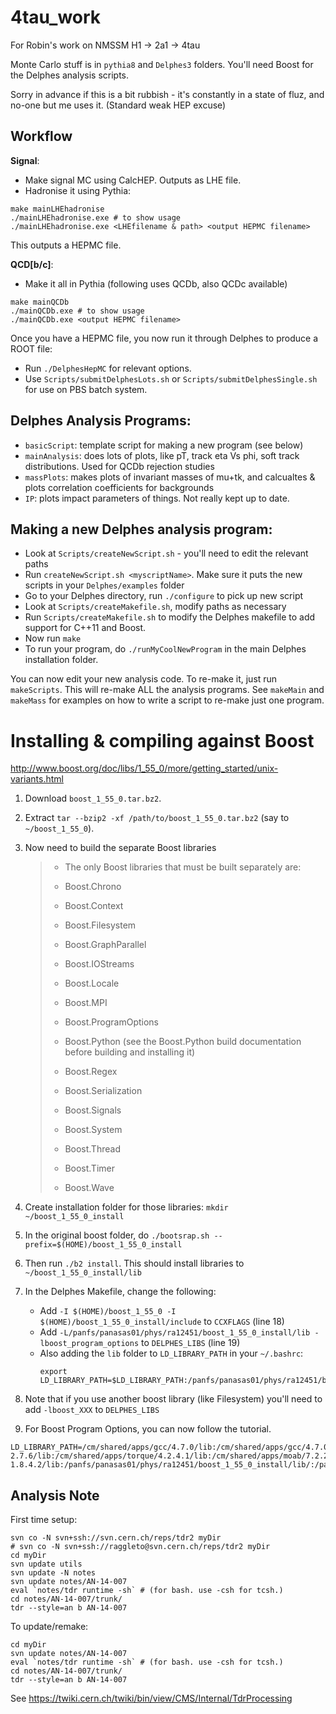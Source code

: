 4tau_work
=========

For Robin's work on NMSSM H1 -> 2a1 -> 4tau

Monte Carlo stuff is in `pythia8` and `Delphes3` folders.
You'll need Boost for the Delphes analysis scripts.

Sorry in advance if this is a bit rubbish - it's constantly in a state of fluz, and no-one but me uses it. (Standard weak HEP excuse)


## Workflow

**Signal**:
- Make signal MC using CalcHEP. Outputs as LHE file.
- Hadronise it using Pythia: 
```
make mainLHEhadronise
./mainLHEhadronise.exe # to show usage
./mainLHEhadronise.exe <LHEfilename & path> <output HEPMC filename>
```
This outputs a HEPMC file.

**QCD[b/c]**:
- Make it all in Pythia
(following uses QCDb, also QCDc available)
```
make mainQCDb
./mainQCDb.exe # to show usage
./mainQCDb.exe <output HEPMC filename>
```
Once you have a HEPMC file, you now run it through Delphes to produce a ROOT file:
- Run `./DelphesHepMC` for relevant options.
- Use `Scripts/submitDelphesLots.sh` or `Scripts/submitDelphesSingle.sh` for use on PBS batch system.

## Delphes Analysis Programs:
- `basicScript`: template script for making a new program (see below)
- `mainAnalysis`: does lots of plots, like pT, track eta Vs phi, soft track distributions. Used for QCDb rejection studies
- `massPlots`: makes plots of invariant masses of mu+tk, and calcualtes & plots correlation coefficients for backgrounds
- `IP`: plots impact parameters of things. Not really kept up to date.

## Making a new Delphes analysis program:
- Look at `Scripts/createNewScript.sh` - you'll need to edit the relevant paths
- Run `createNewScript.sh <myscriptName>`. Make sure it puts the new scripts in your `Delphes/examples` folder
- Go to your Delphes directory, run `./configure` to pick up new script
- Look at `Scripts/createMakefile.sh`, modify paths as necessary
- Run `Scripts/createMakefile.sh` to modify the Delphes makefile to add support for C++11 and Boost.
- Now run `make`
- To run your program, do `./runMyCoolNewProgram` in the main Delphes installation folder.

You can now edit your new analysis code. To re-make it, just run `makeScripts`. This will re-make ALL the analysis programs. See `makeMain` and `makeMass` for examples on how to write a script to re-make just one program.


Installing & compiling against Boost
====================================

http://www.boost.org/doc/libs/1_55_0/more/getting_started/unix-variants.html

1. Download `boost_1_55_0.tar.bz2`.
2. Extract `tar --bzip2 -xf /path/to/boost_1_55_0.tar.bz2` (say to `~/boost_1_55_0`).
3. Now need to build the separate Boost libraries 
	>- The only Boost libraries that must be built separately are:
	>
	>
	>- Boost.Chrono
	>- Boost.Context
	>- Boost.Filesystem
	>- Boost.GraphParallel
	>- Boost.IOStreams
	>- Boost.Locale
	>- Boost.MPI
	>- Boost.ProgramOptions
	>- Boost.Python (see the Boost.Python build documentation before building and installing it)
	>- Boost.Regex
	>- Boost.Serialization
	>- Boost.Signals
	>- Boost.System
	>- Boost.Thread
	>- Boost.Timer
	>- Boost.Wave

4. Create installation folder for those libraries: `mkdir ~/boost_1_55_0_install`
5. In the original boost folder, do `./bootsrap.sh --prefix=$(HOME)/boost_1_55_0_install`
6. Then run `./b2 install`. This should install libraries to  `~/boost_1_55_0_install/lib`
7. In the Delphes Makefile, change the following:
	- Add `-I $(HOME)/boost_1_55_0 -I $(HOME)/boost_1_55_0_install/include` to `CCXFLAGS` (line 18)
	- Add `-L/panfs/panasas01/phys/ra12451/boost_1_55_0_install/lib -lboost_program_options` to `DELPHES_LIBS` (line 19)
	- Also adding the `lib` folder to `LD_LIBRARY_PATH` in your `~/.bashrc`:
		```
		export LD_LIBRARY_PATH=$LD_LIBRARY_PATH:/panfs/panasas01/phys/ra12451/boost_1_55_0_install/lib/
		```
8. Note that if you use another boost library (like Filesystem) you'll need to add `-lboost_XXX` to `DELPHES_LIBS`
9. For Boost Program Options, you can now follow the tutorial. 

```
LD_LIBRARY_PATH=/cm/shared/apps/gcc/4.7.0/lib:/cm/shared/apps/gcc/4.7.0/lib64:/cm/shared/languages/Python-2.7.6/lib:/cm/shared/apps/torque/4.2.4.1/lib:/cm/shared/apps/moab/7.2.2/lib:/cm/shared/tools/git-1.8.4.2/lib:/panfs/panasas01/phys/ra12451/boost_1_55_0_install/lib/:/panfs/panasas01/phys/ra12451/root/root/lib/
```

## Analysis Note

First time setup:
```
svn co -N svn+ssh://svn.cern.ch/reps/tdr2 myDir
# svn co -N svn+ssh://raggleto@svn.cern.ch/reps/tdr2 myDir
cd myDir
svn update utils
svn update -N notes
svn update notes/AN-14-007
eval `notes/tdr runtime -sh` # (for bash. use -csh for tcsh.)
cd notes/AN-14-007/trunk/
tdr --style=an b AN-14-007
```

To update/remake:
```
cd myDir
svn update notes/AN-14-007
eval `notes/tdr runtime -sh` # (for bash. use -csh for tcsh.)
cd notes/AN-14-007/trunk/
tdr --style=an b AN-14-007
```

See https://twiki.cern.ch/twiki/bin/view/CMS/Internal/TdrProcessing